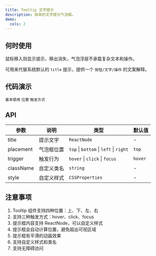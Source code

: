 ```yaml
---
title: Tooltip 文字提示
description: 简单的文字提示气泡框。
demo:
  cols: 2
---
```


## 何时使用

鼠标移入则显示提示，移出消失，气泡浮层不承载复杂文本和操作。

可用来代替系统默认的 `title` 提示，提供一个 `按钮/文字/操作` 的文案解释。

## 代码演示

<code src="./demos/demo1.tsx">基本使用</code>
<code src="./demos/demo2.tsx">位置</code>
<code src="./demos/demo3.tsx">触发方式</code>

## API

| 参数      | 说明       | 类型                                   | 默认值  |
| --------- | ---------- | -------------------------------------- | ------- |
| title     | 提示文字   | `ReactNode`                            | -       |
| placement | 气泡框位置 | `top` \| `bottom` \| `left` \| `right` | `top`   |
| trigger   | 触发行为   | `hover` \| `click` \| `focus`          | `hover` |
| className | 自定义类名 | `string`                               | -       |
| style     | 自定义样式 | `CSSProperties`                        | -       |

## 注意事项

1. Tooltip 组件支持四种位置：上、下、左、右
2. 支持三种触发方式：hover、click、focus
3. 提示框内容支持 ReactNode，可以自定义样式
4. 提示框会自动计算位置，避免超出可视区域
5. 提示框有平滑的动画效果
6. 支持自定义样式和类名
7. 支持无障碍访问
